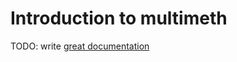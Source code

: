 # Introduction to multimeth

TODO: write [great documentation](http://jacobian.org/writing/what-to-write/)
